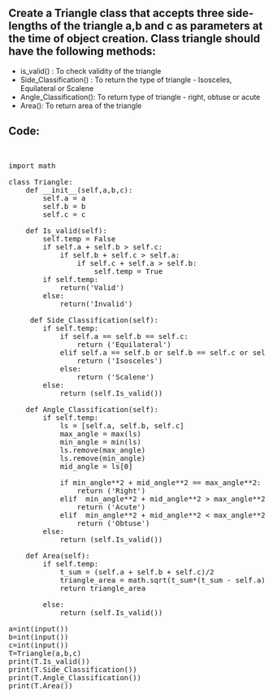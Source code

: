 ## Create a Triangle class that accepts three side-lengths of the triangle a,b and c as parameters at the time of object creation. Class triangle should have the following methods:

<ul>
  <bold>
    <li>  is_valid() : To check validity of the triangle
      <li> Side_Classification() : To return the type of triangle - Isosceles, Equilateral or Scalene
        <li> Angle_Classification(): To return type of triangle - right, obtuse or acute
          <li> Area(): To return area of the triangle
  </bold>
</ul>

## Code:
<pre>
<p>
import math

class Triangle:
    def __init__(self,a,b,c):
        self.a = a
        self.b = b
        self.c = c
    
    def Is_valid(self):
        self.temp = False
        if self.a + self.b > self.c:
            if self.b + self.c > self.a:
                if self.c + self.a > self.b:
                    self.temp = True
        if self.temp:
            return('Valid')
        else:
            return('Invalid')
            
     def Side_Classification(self):
        if self.temp:
            if self.a == self.b == self.c:
                return ('Equilateral')
            elif self.a == self.b or self.b == self.c or self.c == self.a:
                return ('Isosceles')
            else:
                return ('Scalene')
        else:
            return (self.Is_valid())
  
    def Angle_Classification(self):
        if self.temp:
            ls = [self.a, self.b, self.c]
            max_angle = max(ls)
            min_angle = min(ls)
            ls.remove(max_angle)
            ls.remove(min_angle)
            mid_angle = ls[0]
                
            if min_angle**2 + mid_angle**2 == max_angle**2:
                return ('Right')
            elif  min_angle**2 + mid_angle**2 > max_angle**2:
                return ('Acute')
            elif  min_angle**2 + mid_angle**2 < max_angle**2:
                return ('Obtuse')
        else:
            return (self.Is_valid())
 
    def Area(self):
        if self.temp:
            t_sum = (self.a + self.b + self.c)/2
            triangle_area = math.sqrt(t_sum*(t_sum - self.a)*(t_sum-self.b)*(t_sum - self.c))
            return triangle_area
        
        else:
            return (self.Is_valid())   

a=int(input())
b=int(input())
c=int(input())
T=Triangle(a,b,c)
print(T.Is_valid())
print(T.Side_Classification())
print(T.Angle_Classification())
print(T.Area())
</p>    
</pre>  
     
